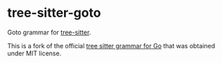 # tree-sitter-goto

Goto grammar for [tree-sitter](https://tree-sitter.github.io/tree-sitter/).

This is a fork of the official [tree sitter grammar for Go](https://github.com/tree-sitter/tree-sitter-go) that was obtained under MIT license.
